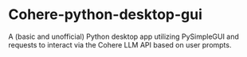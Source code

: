 # Cohere-python-desktop-gui
A (basic and unofficial) Python desktop app utilizing PySimpleGUI and requests to interact via the Cohere LLM API based on user prompts.
